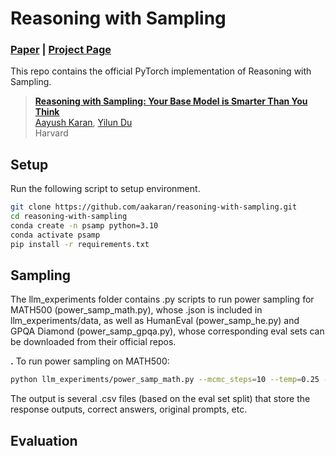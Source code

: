 # Reasoning with Sampling

### [Paper]() | [Project Page](https://aakaran.github.io/training_free_reasoning/)


This repo contains the official PyTorch implementation of Reasoning with Sampling.
> [**Reasoning with Sampling: Your Base Model is Smarter Than You Think**]()<br>
> [Aayush Karan](https://aakaran.github.io/), [Yilun Du](https://yilundu.github.io/)
> <br>Harvard<br>



## Setup

Run the following script to setup environment.

```bash
git clone https://github.com/aakaran/reasoning-with-sampling.git
cd reasoning-with-sampling
conda create -n psamp python=3.10
conda activate psamp
pip install -r requirements.txt
```


## Sampling
The llm_experiments folder contains .py scripts to run power sampling for MATH500 (power_samp_math.py), whose .json is included in llm_experiments/data, as well as HumanEval (power_samp_he.py) and GPQA Diamond (power_samp_gpqa.py), whose corresponding eval sets can be downloaded from their official repos. 

**.** To run power sampling on MATH500:
```bash
python llm_experiments/power_samp_math.py --mcmc_steps=10 --temp=0.25 --model=qwen_math
```
The output is several .csv files (based on the eval set split) that store the response outputs, correct answers, original prompts, etc.

## Evaluation

